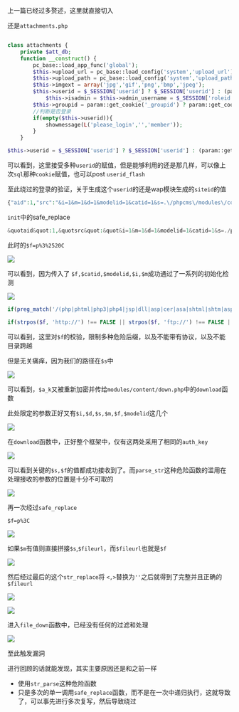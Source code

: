 
上一篇已经过多赘述，这里就直接切入

还是`attachments.php`

``` php

class attachments {
	private $att_db;
	function __construct() {
		pc_base::load_app_func('global');
		$this->upload_url = pc_base::load_config('system','upload_url');
		$this->upload_path = pc_base::load_config('system','upload_path');		
		$this->imgext = array('jpg','gif','png','bmp','jpeg');
		$this->userid = $_SESSION['userid'] ? $_SESSION['userid'] : (param::get_cookie('_userid') ? param::get_cookie('_userid') : sys_auth($_POST['userid_flash'],'DECODE'));
    		$this->isadmin = $this->admin_username = $_SESSION['roleid'] ? 1 : 0;
		$this->groupid = param::get_cookie('_groupid') ? param::get_cookie('_groupid') : 8;
		//判断是否登录
		if(empty($this->userid)){
			showmessage(L('please_login','','member'));
		}
	}
```

``` php
$this->userid = $_SESSION['userid'] ? $_SESSION['userid'] : (param::get_cookie('_userid') ? param::get_cookie('_userid') : sys_auth($_POST['userid_flash'],'DECODE'));

```

可以看到，这里接受多种`userid`的赋值，但是能够利用的还是那几样，可以像上次`sql`那种`cookie`赋值，也可以post `userid_flash`

至此绕过的登录的验证，关于生成这个`userid`的还是wap模块生成的`siteid`的值


``` php
{"aid":1,"src":"&i=1&m=1&d=1&modelid=1&catid=1&s=.\/phpcms\/modules\/content\/down.ph&f=p%3%252%270C","filename":""}
```
`init`中的safe_replace

``` php
&quotaid&quot:1,&quotsrc&quot:&quot&i=1&m=1&d=1&modelid=1&catid=1&s=./phpcms/modules/content/down.ph&f=p%3%2520C&quot,&quotfilename&quot:&quot&quot
```

此时的`$f=p%3%2520C`

![](/home/r7/screenshots/phpcms_9.6.1_anyfile_download.md/2017-05-08-105553_979x285.png)

可以看到，因为传入了 `$f,$catid,$modelid,$i,$m`成功通过了一系列的初始化检测

![](/home/r7/screenshots/phpcms_9.6.1_anyfile_download.md/2017-05-08-105907_1920x1034.png)

``` php
if(preg_match('/(php|phtml|php3|php4|jsp|dll|asp|cer|asa|shtml|shtm|aspx|asax|cgi|fcgi|pl)(\.|$)/i',$f) || strpos($f, ":\\")!==FALSE || strpos($f,'..')!==FALSE) showmessage(L('url_error'));

if(strpos($f, 'http://') !== FALSE || strpos($f, 'ftp://') !== FALSE || strpos($f, '://') === FALSE)
```

可以看到，这里对`$f`的校验，限制多种危险后缀，以及不能带有协议，以及不能目录跨越

但是无关痛痒，因为我们的路径在`$s`中

![](/home/r7/screenshots/phpcms_9.6.1_anyfile_download.md/2017-05-08-111207_1357x554.png)

可以看到，`$a_k`又被重新加密并传给`modules/content/down.php`中的`download`函数

此处限定的参数正好又有`$i,$d,$s,$m,$f,$modelid`这几个

![](/home/r7/screenshots/phpcms_9.6.1_anyfile_download.md/2017-05-08-114732_1001x81.png)

在`download`函数中，正好整个框架中，仅有这两处采用了相同的`auth_key`

![](/home/r7/screenshots/phpcms_9.6.1_anyfile_download.md/2017-05-08-115135_1369x640.png)

可以看到关键的`$s,$f`的值都成功接收到了。而`parse_str`这种危险函数的滥用在处理接收的参数的位置是十分不可取的

![](/home/r7/screenshots/phpcms_9.6.1_anyfile_download.md/2017-05-08-115635_1164x58.png)

再一次经过`safe_replace`

`$f=p%3C`

![](/home/r7/screenshots/phpcms_9.6.1_anyfile_download.md/2017-05-08-115954_1125x131.png)

如果`$m`有值则直接拼接`$s`,`$fileurl`，而`$fileurl`也就是`$f`

![](/home/r7/screenshots/phpcms_9.6.1_anyfile_download.md/2017-05-08-122632_1141x351.png)

然后经过最后的这个`str_replace`将 `<,>`替换为`''`之后就得到了完整并且正确的`$fileurl`

![](/home/r7/screenshots/phpcms_9.6.1_anyfile_download.md/2017-05-08-123651_861x107.png)

![](/home/r7/screenshots/phpcms_9.6.1_anyfile_download.md/2017-05-08-125003_1189x115.png)

进入`file_down`函数中，已经没有任何的过滤和处理

![](/home/r7/screenshots/phpcms_9.6.1_anyfile_download.md/2017-05-08-125106_1258x380.png)

至此触发漏洞

进行回顾的话就能发现，其实主要原因还是和之前一样
- 使用`str_parse`这种危险函数
- 只是多次的单一调用`safe_replace`函数，而不是在一次中递归执行，这就导致了，可以事先进行多次复写，然后导致绕过
